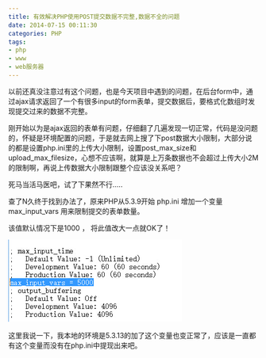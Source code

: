 ```yaml
---
title: 有效解决PHP使用POST提交数据不完整,数据不全的问题
date: 2014-07-15 00:11:30
categories: PHP
tags: 
- php
- www
- web服务器
---
```


以前还真没注意过有这个问题，也是今天项目中遇到的问题，在后台form中，通过ajax请求返回了一个有很多input的form表单，提交数据后，要格式化数组时发现提交过来的数据不完整。

刚开始以为是ajax返回的表单有问题，仔细翻了几遍发现一切正常，代码是没问题的，怀疑是环境配置的问题，于是就去网上搜了下post数据大小限制，大部分说的都是设置php.ini里的上传大小限制，设置post\_max\_size和upload\_max\_filesize，心想不应该啊，就算是上万条数据也不会超过上传大小2M的限制啊，再说上传数据大小限制跟整个应该没关系吧？

死马当活马医吧，试了下果然不行…..

查了N久终于找到办法了，原来PHP从5.3.9开始 php.ini 增加一个变量 max\_input\_vars 用来限制提交的表单数量。

该值默认情况下是1000 ， 将此值改大一点就OK了！

[![php_post](/images/2014/07/php_post.jpg)](/images/2014/07/php_post.jpg)

这里我说一下，我本地的环境是5.3.13的加了这个变量也变正常了，应该是一直都有这个变量而没有在php.ini中提现出来吧。
